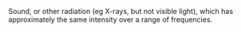 Sound, or other radiation (eg X-rays, but not visible light), which has
approximately the same intensity over a range of frequencies.
